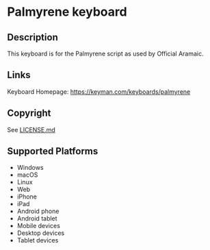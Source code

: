 Palmyrene keyboard
==============

Description
-----------
This keyboard is for the Palmyrene script as used by Official Aramaic.

Links
-----
Keyboard Homepage: https://keyman.com/keyboards/palmyrene

Copyright
---------
See [LICENSE.md](LICENSE.md)

Supported Platforms
-------------------
 * Windows
 * macOS
 * Linux
 * Web
 * iPhone
 * iPad
 * Android phone
 * Android tablet
 * Mobile devices
 * Desktop devices
 * Tablet devices

